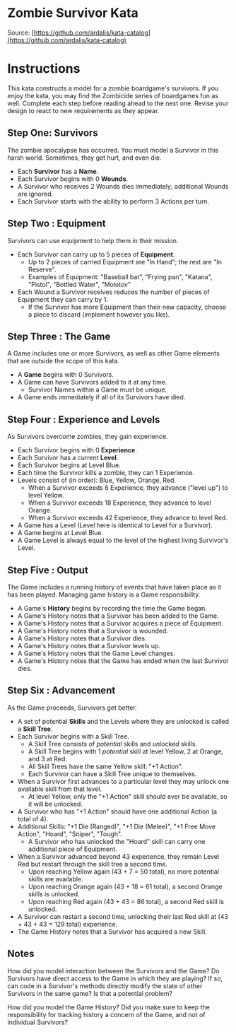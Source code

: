 Zombie Survivor Kata
====================
Source: [https://github.com/ardalis/kata-catalog](https://github.com/ardalis/kata-catalog)

# Instructions #

This kata constructs a model for a zombie boardgame's survivors. If you enjoy the kata, you may find the Zombicide series of boardgames fun as well. Complete each step before reading ahead to the next one. Revise your design to react to new requirements as they appear.

## Step One: Survivors

The zombie apocalypse has occurred. You must model a Survivor in this harsh world. Sometimes, they get hurt, and even die.

- Each **Survivor** has a **Name**.
- Each Survivor begins with 0 **Wounds**.
- A Survivor who receives 2 Wounds dies immediately; additional Wounds are ignored.
- Each Survivor starts with the ability to perform 3 Actions per turn.

## Step Two : Equipment

Survivors can use equipment to help them in their mission.

- Each Survivor can carry up to 5 pieces of **Equipment**.
    - Up to 2 pieces of carried Equipment are "In Hand"; the rest are "In Reserve".
    - Examples of Equipment: "Baseball bat", "Frying pan", "Katana", "Pistol", "Bottled Water", "Molotov"
- Each Wound a Survivor receives reduces the number of pieces of Equipment they can carry by 1.
    - If the Survivor has more Equipment than their new capacity, choose a piece to discard (implement however you like).

## Step Three : The Game

A Game includes one or more Survivors, as well as other Game elements that are outside the scope of this kata.

- A **Game** begins with 0 Survivors.
- A Game can have Survivors added to it at any time.
    - Survivor Names within a Game must be unique.
- A Game ends immediately if all of its Survivors have died.

## Step Four : Experience and Levels

As Survivors overcome zombies, they gain experience.

- Each Survivor begins with 0 **Experience**.
- Each Survivor has a current **Level**.
- Each Survivor begins at Level Blue.
- Each time the Survivor kills a zombie, they can 1 Experience.
- Levels consist of (in order): Blue, Yellow, Orange, Red.
    - When a Survivor exceeds 6 Experience, they advance ("level up") to level Yellow.
    - When a Survivor exceeds 18 Experience, they advance to level Orange.
    - When a Survivor exceeds 42 Experience, they advance to level Red.
- A Game has a Level (Level here is identical to Level for a Survivor).
- A Game begins at Level Blue.
- A Game Level is always equal to the level of the highest living Survivor's Level.

## Step Five : Output

The Game includes a running history of events that have taken place as it has been played. Managing game history is a Game responsibility.

- A Game's **History** begins by recording the time the Game began.
- A Game's History notes that a Survivor has been added to the Game.
- A Game's History notes that a Survivor acquires a piece of Equipment.
- A Game's History notes that a Survivor is wounded.
- A Game's History notes that a Survivor dies.
- A Game's History notes that a Survivor levels up.
- A Game's History notes that the Game Level changes.
- A Game's History notes that the Game has ended when the last Survivor dies.

## Step Six : Advancement

As the Game proceeds, Survivors get better.

- A set of potential **Skills** and the Levels where they are unlocked is called a **Skill Tree**.
- Each Survivor begins with a Skill Tree.
    - A Skill Tree consists of *potential* skills and *unlocked* skills.
    - A Skill Tree begins with 1 *potential* skill at level Yellow, 2 at Orange, and 3 at Red.
    - All Skill Trees have the same Yellow skill: "+1 Action".
    - Each Survivor can have a Skill Tree unique to themselves.
- When a Survivor first advances to a particular level they may unlock one available skill from that level.
    - At level Yellow, only the "+1 Action" skill should ever be available, so it will be unlocked.
- A Survivor who has "+1 Action" should have one additional Action (a total of 4).
- Additional Skills: "+1 Die (Ranged)", "+1 Die (Melee)", "+1 Free Move Action", "Hoard", "Sniper", "Tough".
    - A Survivor who has unlocked the "Hoard" skill can carry one additional piece of Equipment.
- When a Survivor advanced beyond 43 experience, they remain Level Red but restart through the skill tree a second time.
    - Upon reaching Yellow again (43 + 7 = 50 total), no more potential skills are available.
    - Upon reaching Orange again (43 + 18 = 61 total), a second Orange skills is unlocked.
    - Upon reaching Red again (43 + 43 = 86 total), a second Red skill is unlocked.
- A Survivor can restart a second time, unlocking their last Red skill at (43 + 43 + 43 = 129 total) experience.
- The Game History notes that a Survivor has acquired a new Skill.

## Notes

How did you model interaction between the Survivors and the Game? Do Survivors have direct access to the Game in which they are playing? If so, can code in a Survivor's methods directly modify the state of other Survivors in the same game? Is that a potential problem?

How did you model the Game History? Did you make sure to keep the responsibility for tracking history a concern of the Game, and not of individual Survivors?